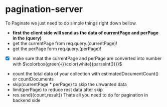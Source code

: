 # pagination-server
To Paginate we just need to do simple things right down bellow.
+ **first the client side will send us the data of currentPage and perPage in the (query)**
+ get the currentPage from req.query.(currentPage)!
+ get the perPage form req.query.(perPage)!
- [x] make sure that the currentPage and perPage are converted into number with $\colorbox{green}{{\color{white}{parseInt()}}}$
+ count the total data of your collection with estimatedDocumentCount() or countDocuments
+ skip(currentPage * perPage) to skip the unwanted data
+ limit(perPage) to reduce rest data after skip
+ res.send({count,result})
Thats all you need to do for pagination in backend side
